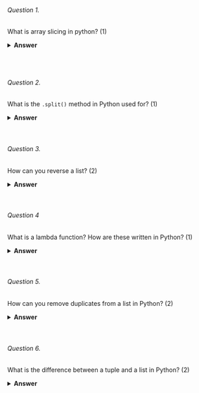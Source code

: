 ###### Question 1.

What is array slicing in python? (1)

<details><summary><b>Answer</b></summary>
<p>

Array slicing in Python is a technique used to extract a section of elements from an array or list by specifying a start and end index, and an optional step size. 
```python
original_list = [1, 2, 3, 4, 5, 6, 7, 8, 9]

# Slicing to get a subset of the original list
subset = original_list[2:6]  # This extracts elements from index 2 to 5 (inclusive)

print(subset)  # Output: [3, 4, 5, 6]

```
</p>
</details>

<br><br>

###### Question 2.

What is the `.split()` method in Python used for? (1)

<details><summary><b>Answer</b></summary>
<p>

The `.split()` method in Python is used to split a string into substrings based on a delimiter
```python
text = "Hello, World! This is a sample sentence."

# Splitting the text into words using the default space delimiter
words = text.split()

print(words)
# Output: ['Hello,', 'World!', 'This', 'is', 'a', 'sample', 'sentence.']

```
</p>
</details>
<br><br>

###### Question 3.

How can you reverse a list? (2)
<details><summary><b>Answer</b></summary>
<p>
Using the `reverse()` method:
              
```python
my_list = [1, 2, 3, 4, 5]
my_list.reverse()
print(my_list)
# Output: [5,4,3,2,1]
```

Using slicing to make a reversed copy:

```python
my_list = [1, 2, 3, 4, 5]
reversed_list = my_list[::-1]
print(reversed_list)
# Output: [5,4,3,2,1]
```
</p>
</details>
<br><br>

###### Question 4

What is a lambda function? How are these written in Python? (1)
<details><summary><b>Answer</b></summary>
<p>

A lambda function in Python is a small anonymous function defined using the `lambda` keyword. It can have any number of parameters but can have only one statement

```python
add = lambda x, y: x + y
result = add(5, 3)
print(result)  # Output: 8
```
</p>
</details>
<br><br>

###### Question 5.

How can you remove duplicates from a list in Python? (2)
<details><summary><b>Answer</b></summary>
<p>
Use a set to remove duplicates, but this will not preserve the order.
  
```python
my_list = [1, 2, 2, 3, 4, 4, 5]
unique_list = list(set(my_list))
print(unique_list)
# Output: [1, 2, 3, 4, 5]
```
  
Use a loop to maintain order while removing duplicates.
  
```python
Copy code
my_list = [1, 2, 2, 3, 4, 4, 5]
unique_list = []
for item in my_list:
    if item not in unique_list:
        unique_list.append(item)
print(unique_list)
# Output: [1, 2, 3, 4, 5]
```
</p>
</details>
<br><br>

###### Question 6.
What is the difference between a tuple and a list in Python? (2)

<details><summary><b>Answer</b></summary>
<p>
Lists are mutable, created using square brackets [], and generally require more memory.
  
```python
Copy code
my_list = [1, 2, 3]
my_list[0] = 4  # Valid
Tuples are immutable, created using parentheses (), and are more memory-efficient.
python
Copy code
my_tuple = (1, 2, 3)
# my_tuple[0] = 4  # This would raise an error
```

</p>
</details>
<br><br>
